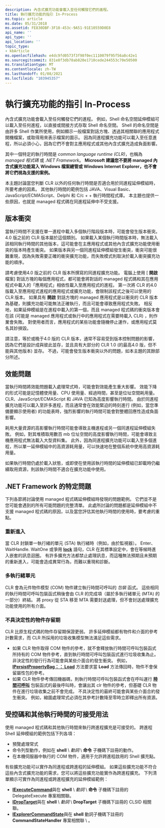 ```yaml
---
description: 內含式擴充功能會載入至任何觸發它們的進程。
title: 執行擴充功能的指引 In-Process
ms.topic: article
ms.date: 05/31/2018
ms.assetid: FE830DBF-3F18-453c-9A51-91E10559D0E8
api_name: ''
api_type: ''
api_location: ''
topic_type:
- kbArticle
ms.openlocfilehash: e4dc9fd0573f3f98f0ec1110079f95f56a8c42e1
ms.sourcegitcommit: 831e8f3db78ab820e1710cede244553c70e50500
ms.translationtype: MT
ms.contentlocale: zh-TW
ms.lasthandoff: 01/08/2021
ms.locfileid: "103945357"
---
```

# <a name="guidance-for-implementing-in-process-extensions"></a>執行擴充功能的指引 In-Process

內含式擴充功能會載入至任何觸發它們的進程。 例如，Shell 命名空間延伸模組可以載入至任何進程，以直接或間接方式存取 Shell 命名空間。 Shell 的命名空間是由許多 Shell 作業所使用，例如顯示一般檔案對話方塊、透過其相關聯的應用程式開機檔案，或取得用來表示檔案的圖示。 因為同進程擴充功能可以載入至任意進程，所以必須小心，因為它們不會對主應用程式或其他內含式擴充造成負面影響。

其中一個特定的執行時間是 *common language runtime (CLR)*，也稱為 *managed 程式碼* 或 *.NET Framework*。 **Microsoft 建議您不要將 managed 內含式擴充功能寫入 Windows 檔案總管或 Windows Internet Explorer，也不會將它們視為支援的案例。**

本主題討論當您判斷 CLR 以外的任何執行時間是否適合用於同進程延伸模組時，所要考慮的因素。 其他執行時間的範例包括 JAVA、Visual Basic、JavaScript/ECMAScript、Delphi 和 C/c + + 執行時間程式庫。 本主題也提供一些原因，也就是 managed 程式碼在同進程延伸中不受支援。

## <a name="version-conflicts"></a>版本衝突

當執行時間不支援在單一進程中載入多個執行階段版本時，可能會發生版本衝突。 4.0 版之前的 CLR 版本屬於這個類別。 如果載入某個執行時間版本時，無法載入該相同執行時間的其他版本，這可能會在主應用程式或其他內含式擴充功能使用衝突的版本時產生衝突。 如果版本與另一個同進程延伸模組發生衝突，衝突可能很難重現，因為失敗需要正確的衝突擴充功能，而失敗模式則取決於載入衝突擴充功能的順序。

請考慮使用4.0 版之前的 CLR 版本所撰寫的同進程擴充功能。 電腦上使用 [ **開啟** 檔案] 對話方塊的每個應用程式，都可能會將對話的 managed 程式碼和其在應用程式中載入的「應用程式」相依性載入至應用程式的進程。 第一次將 CLR 的4.0 版載入至應用程式進程的應用程式或擴充功能，會限制該程式之後可以使用的 CLR 版本。 如果具有 **開啟** 對話方塊的 managed 應用程式是以衝突的 CLR 版本為基礎，則擴充功能可能無法正確執行，而且可能會導致應用程式失敗。 相反地，如果延伸模組是在進程中載入的第一個，而且 managed 程式碼的衝突版本會在該 (可能是 managed 應用程式或執行中的應用程式在需要時載入 CLR) ，則作業會失敗。 對使用者而言，應用程式的某些功能會隨機停止運作，或應用程式莫名其妙損毀。

請注意，等於或晚于4.0 版的 CLR 版本，通常不容易受到版本控制問題的影響，因為它們是設計成與彼此並存，並且具有大部分的 CLR 1.0 (的最高4.0 版，但不能與其他版本) 並存。 不過，可能會發生版本衝突以外的問題，如本主題的其餘部分所述。

## <a name="performance-issues"></a>效能問題

當執行時間將效能問題載入處理常式時，可能會對效能產生重大影響。 效能下降的形式可能是記憶體使用量、CPU 使用量、經過時間，甚至是位址空間耗用量。 CLR、JavaScript/ECMAScript 和 JAVA 已知為高度影響執行時間。 由於同進程擴充功能可以載入至許多進程，而且通常會在效能緊迫的時刻進行 (例如，當您準備要顯示使用者) 的功能表時，強烈影響的執行時間可能會對整體回應性造成負面影響。

耗用大量資源的高影響執行時間可能會導致主機進程或另一個同進程延伸模組失敗。 例如，對其堆積取用數百 mb 位址空間的高度影響執行時間，可能會導致主機應用程式無法載入大型資料集。 此外，因為同進程擴充功能可以載入至多個進程，所以單一延伸模組中的高資源耗用量，可以快速地在整個系統中使用高資源耗用量。

如果執行時間仍處於載入狀態，或即使在使用該執行時間的延伸模組已卸載時仍繼續取用資源，則該執行時間不適合在擴充功能中使用。

## <a name="issues-specific-to-the-net-framework"></a>.NET Framework 的特定問題

下列各節將討論使用 managed 程式碼延伸模組時發現的問題範例。 它們並不是您可能會遇到的所有可能問題的完整清單。 此處所討論的問題都是延伸模組中不支援 managed 程式碼的原因，以及當您評估其他執行時間的使用時，要考慮的重點。

### <a name="re-entrancy"></a>重新進入

當 CLR 封鎖單一執行緒的單元 (STA) 執行緒時（例如，由於監視器）。 Enter、WaitHandle. WaitOne 或爭用 [**lock**](https://msdn.microsoft.com/library/c5kehkcz(v=VS.71).aspx) 語句，CLR 在其標準設定中，會在等候時進入嵌套的訊息迴圈。 有許多擴充方法都禁止處理訊息，而這種無法預期且未預期的重新進入，可能會造成異常行為，而難以重現和診斷。

### <a name="the-multithreaded-apartment"></a>多執行緒單元

CLR 會為元件物件模型 (COM) 物件建立執行時間可呼叫的 *包裝* 函式。 這些相同的執行時間可呼叫包裝函式稍後會由 CLR 的完成項（屬於多執行緒單元 (MTA) 的一部分）終結。 將 proxy 從 STA 移至 MTA 需要封送處理，但不會封送處理擴充功能使用的所有介面。

### <a name="non-deterministic-object-lifetimes"></a>不具決定性的物件存留期

CLR 比原生程式碼的物件存留期保證更弱。 許多延伸模組都有物件和介面的參考計數需求，而 CLR 所採用的垃圾收集模型無法滿足這些需求。

-   如果 CLR 物件取得 COM 物件的參考，就不會釋放執行時間可呼叫包裝函式所持有的 COM 物件參考，直到執行時間可呼叫包裝函式進行垃圾收集為止。 非決定性的發行行為可能會與某些介面合約發生衝突。 例如， [**IPersistPropertyBag：： Load**](/previous-versions/windows/internet-explorer/ie-developer/platform-apis/aa768206(v=vs.85)) 方法要求當 **Load** 方法傳回時，物件不會保留屬性包的參考。
-   如果 CLR 物件參考傳回機器碼，則執行時間可呼叫包裝函式會在呼叫運行 [**時間可呼叫**](/windows/win32/api/unknwn/nf-unknwn-iunknown-release) 包裝函式的最後呼叫時，會讓出其 clr 物件的參考，但基礎 CLR 物件在進行垃圾收集之前不會完成。 不具決定性的最終可能會與某些介面合約發生衝突。 例如，縮圖處理常式必須在其參考計數降至零時立即釋出所有資源。

## <a name="acceptable-uses-of-managed-code-and-other-runtimes"></a>受控碼和其他執行時間的可接受用法

使用 managed 程式碼和其他執行時間來執行跨進程擴充是可接受的。 跨進程 Shell 延伸模組的範例包括下列各項：

-   預覽處理常式
-   命令列型動作，例如在 **shell** \\ *動詞* \\ **命令** 子機碼下註冊的動作。
-   在本機伺服器中執行的 COM 物件，適用于允許跨進程啟用的 Shell 擴充點。

有些擴充功能可以實作為同進程或跨進程的延伸模組。 如果這些擴充功能不符合這些內含式擴充功能的需求，您可以將這些擴充功能實作為跨進程擴充。 下列清單顯示可實作為同進程或跨進程擴充的延伸模組範例：

-   [**IExecuteCommand**](/windows/win32/api/shobjidl_core/nn-shobjidl_core-iexecutecommand)與在 **shell**  \\ *動詞* \\ **命令** 子機碼下註冊的 DelegateExecute 專案相關聯。
-   [**IDropTarget**](/windows/win32/api/oleidl/nn-oleidl-idroptarget)與在 **shell** \\ *動詞* \\ **DropTarget** 子機碼下註冊的 CLSID 相關聯。
-   [**IExplorerCommandState**](/windows/win32/api/shobjidl_core/nn-shobjidl_core-iexplorercommandstate)與在 **shell** 動詞子機碼下註冊的 **CommandStateHandler** 專案相關聯 \\  。

 

 
